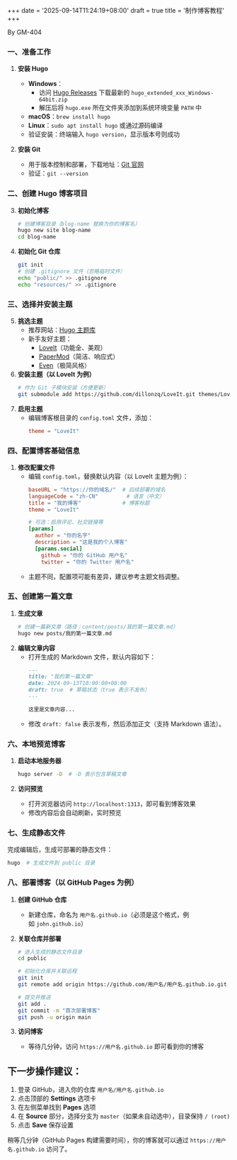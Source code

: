 +++
date = '2025-09-14T11:24:19+08:00'
draft = true
title = '制作博客教程'
+++

By GM-404
### **一、准备工作**

1. **安装 Hugo**
    
    - **Windows**：
        - 访问 [Hugo Releases](https://github.com/gohugoio/hugo/releases) 下载最新的 `hugo_extended_xxx_Windows-64bit.zip`
        - 解压后将 `hugo.exe` 所在文件夹添加到系统环境变量 `PATH` 中
    - **macOS**：`brew install hugo`
    - **Linux**：`sudo apt install hugo` 或通过源码编译
    - 验证安装：终端输入 `hugo version`，显示版本号则成功
2. **安装 Git**
    
    - 用于版本控制和部署，下载地址：[Git 官网](https://git-scm.com/)
    - 验证：`git --version`
### **二、创建 Hugo 博客项目**

3. **初始化博客**
    ```bash
    # 创建博客目录（blog-name 替换为你的博客名）
    hugo new site blog-name
    cd blog-name
    ```
4. **初始化 Git 仓库**
    ```bash
    git init
    # 创建 .gitignore 文件（忽略临时文件）
    echo "public/" >> .gitignore
    echo "resources/" >> .gitignore
    ```
### **三、选择并安装主题**
5. **挑选主题**
    - 推荐网站：[Hugo 主题库](https://themes.gohugo.io/)
    - 新手友好主题：
        - [LoveIt](https://themes.gohugo.io/themes/loveit/)（功能全、美观）
        - [PaperMod](https://themes.gohugo.io/themes/hugo-papermod/)（简洁、响应式）
        - [Even](https://themes.gohugo.io/themes/even/)（极简风格）
6. **安装主题（以 LoveIt 为例）**
    ```bash
    # 作为 Git 子模块安装（方便更新）
    git submodule add https://github.com/dillonzq/LoveIt.git themes/LoveIt
    ```
7. **启用主题**
    - 编辑博客根目录的 `config.toml` 文件，添加：
        ```toml
        theme = "LoveIt"
        ```
### **四、配置博客基础信息**

1. **修改配置文件**
    - 编辑 `config.toml`，替换默认内容（以 LoveIt 主题为例）：
        ```toml
        baseURL = "https://你的域名/"  # 后续部署的域名
        languageCode = "zh-CN"         # 语言（中文）
        title = "我的博客"             # 博客标题
        theme = "LoveIt"
        
        # 可选：启用评论、社交链接等
        [params]
          author = "你的名字"
          description = "这是我的个人博客"
          [params.social]
            github = "你的 GitHub 用户名"
            twitter = "你的 Twitter 用户名"
        ```
    - 主题不同，配置项可能有差异，建议参考主题文档调整。
### **五、创建第一篇文章**

1. **生成文章**
    ```bash
    # 创建一篇新文章（路径：content/posts/我的第一篇文章.md）
    hugo new posts/我的第一篇文章.md
    ```
2. **编辑文章内容**
    - 打开生成的 Markdown 文件，默认内容如下：
        ```markdown
        ---
        title: "我的第一篇文章"
        date: 2024-09-13T10:00:00+08:00
        draft: true  # 草稿状态（true 表示不发布）
        ---
        
        这里是文章内容...
        ```
    - 修改 `draft: false` 表示发布，然后添加正文（支持 Markdown 语法）。
### **六、本地预览博客**

1. **启动本地服务器**

    ```bash
    hugo server -D  # -D 表示包含草稿文章
    ```
2. **访问预览**
    - 打开浏览器访问 `http://localhost:1313`，即可看到博客效果
    - 修改内容后会自动刷新，实时预览
### **七、生成静态文件**

完成编辑后，生成可部署的静态文件：

```bash
hugo  # 生成文件到 public 目录
```
### **八、部署博客（以 GitHub Pages 为例）**

1. **创建 GitHub 仓库**
    
    - 新建仓库，命名为 `用户名.github.io`（必须是这个格式，例如 `john.github.io`）
2. **关联仓库并部署**
    ```bash
    # 进入生成的静态文件目录
    cd public
    
    # 初始化仓库并关联远程
    git init
    git remote add origin https://github.com/用户名/用户名.github.io.git
    
    # 提交并推送
    git add .
    git commit -m "首次部署博客"
    git push -u origin main
    ```
3. **访问博客**
    
    - 等待几分钟，访问 `https://用户名.github.io` 即可看到你的博客
 ## 下一步操作建议：

1. 登录 GitHub，进入你的仓库 `用户名/用户名.github.io`
2. 点击顶部的 **Settings** 选项卡
3. 在左侧菜单找到 **Pages** 选项
4. 在 **Source** 部分，选择分支为 `master`（如果未自动选中），目录保持 `/ (root)`
5. 点击 **Save** 保存设置

  

稍等几分钟（GitHub Pages 构建需要时间），你的博客就可以通过 `https://用户名.github.io` 访问了。